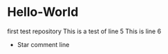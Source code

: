 Hello-World
===========

first test repository
  This is a test of line 5
  This is line 6
* Star comment line  
